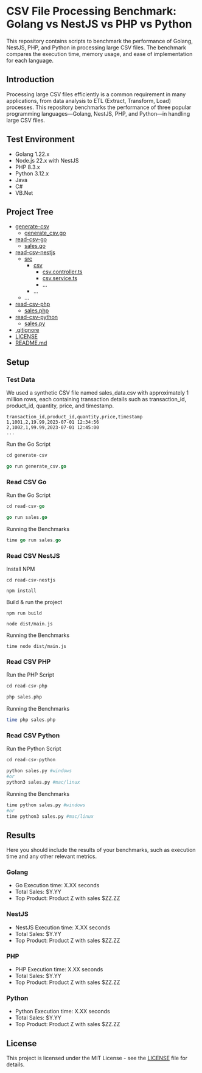 # CSV File Processing Benchmark:  Golang vs NestJS vs PHP vs Python
This repository contains scripts to benchmark the performance of Golang, NestJS, PHP, and Python  in processing large CSV files. The benchmark compares the execution time, memory usage, and ease of implementation for each language.

## Introduction
Processing large CSV files efficiently is a common requirement in many applications, from data analysis to ETL (Extract, Transform, Load) processes. This repository benchmarks the performance of three popular programming languages—Golang, NestJS, PHP, and Python—in handling large CSV files.

## Test Environment
- Golang 1.22.x
- Node.js 22.x with NestJS
- PHP 8.3.x
- Python 3.12.x
- Java
- C#
- VB.Net
## Project Tree
 * [generate-csv](./generate-csv)
   * [generate_csv.go](./generate-csv/generate_csv.go)
 * [read-csv-go](./read-csv-go)
   * [sales.go](./read-csv-go/sales.go)
 * [read-csv-nestjs](./read-csv-nestjs)
   * [src](./read-nestjs/src)
     * [csv](./read-nestjs/src.csv)
       * [csv.controller.ts](./read-nestjs/src/csv/csv.controller.ts)
       * [csv.service.ts](./read-nestjs/src/csv/csv.service.ts)
       * ...
     * ...
   * ...
 * [read-csv-php](./read-csv-php)
   * [sales.php](./read-csv-php/sales.php)
 * [read-csv-python](./read-csv-python)
   * [sales.py](./read-csv-python/sales.py)
 * [.gitignore](./.gitignore)
 * [LICENSE](./LICENSE)
 * [README.md](./README.md)

## Setup

### Test Data
We used a synthetic CSV file named sales_data.csv with approximately 1 million rows, each containing transaction details such as transaction_id, product_id, quantity, price, and timestamp.

```csv
transaction_id,product_id,quantity,price,timestamp
1,1001,2,19.99,2023-07-01 12:34:56
2,1002,1,99.99,2023-07-01 12:45:00
...
```
Run the Go Script

```go
cd generate-csv
```
```go
go run generate_csv.go
```

### Read CSV Go
Run the Go Script

```go
cd read-csv-go
```
```go
go run sales.go
```

Running the Benchmarks
```go
time go run sales.go
```

### Read CSV NestJS
Install NPM

```npm
cd read-csv-nestjs
```
```npm
npm install
```
Build & run the project

```npm
npm run build
```
```npm
node dist/main.js
```

Running the Benchmarks
```npm
time node dist/main.js
```

### Read CSV PHP
Run the PHP Script
```php
cd read-csv-php
```
```php
php sales.php
```
Running the Benchmarks
```php
time php sales.php
```
### Read CSV Python
Run the Python Script
```py
cd read-csv-python
```
```py
python sales.py #windows
#or
python3 sales.py #mac/linux
```
Running the Benchmarks
```py
time python sales.py #windows
#or
time python3 sales.py #mac/linux
```

## Results
Here you should include the results of your benchmarks, such as execution time and any other relevant metrics.

### Golang
- Go Execution time: X.XX seconds
- Total Sales: $Y.YY
- Top Product: Product Z with sales $ZZ.ZZ

### NestJS
- NestJS Execution time: X.XX seconds
- Total Sales: $Y.YY
- Top Product: Product Z with sales $ZZ.ZZ

### PHP
- PHP Execution time: X.XX seconds
- Total Sales: $Y.YY
- Top Product: Product Z with sales $ZZ.ZZ

### Python
- Python Execution time: X.XX seconds
- Total Sales: $Y.YY
- Top Product: Product Z with sales $ZZ.ZZ

## License
This project is licensed under the MIT License - see the [LICENSE](./LICENSE)  file for details.

